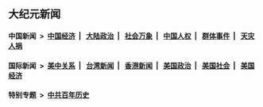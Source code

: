## 大纪元新闻

#### 中国新闻 &nbsp;>&nbsp; [中国经济](indexes/ncid283/README.md?04300845) &nbsp;| &nbsp; [大陆政治](indexes/ncid277/README.md?04300845) &nbsp;| &nbsp; [社会万象](indexes/ncid282/README.md?04300845) &nbsp;| &nbsp; [中国人权](indexes/ncid278/README.md?04300845) &nbsp;| &nbsp; [群体事件](indexes/ncid279/README.md?04300845) &nbsp;| &nbsp; [天灾人祸](indexes/ncid280/README.md?04300845)

#### 国际新闻 &nbsp;>&nbsp; [美中关系](indexes/nf1412576/README.md?04300845) &nbsp;| &nbsp; [台湾新闻](indexes/ncid1349361/README.md?04300845) &nbsp;| &nbsp; [香港新闻](indexes/ncid1349362/README.md?04300845) &nbsp;| &nbsp; [美国政治](indexes/ncid1078159/README.md?04300845) &nbsp;| &nbsp; [美国社会](indexes/ncid1078160/README.md?04300845) &nbsp;| &nbsp; [美国经济](indexes/ncid1078158/README.md?04300845)

#### 特别专题 &nbsp;>&nbsp; [中共百年历史](https://github.com/easy2view/epoch-special/blob/master/README.md?04300845)  
